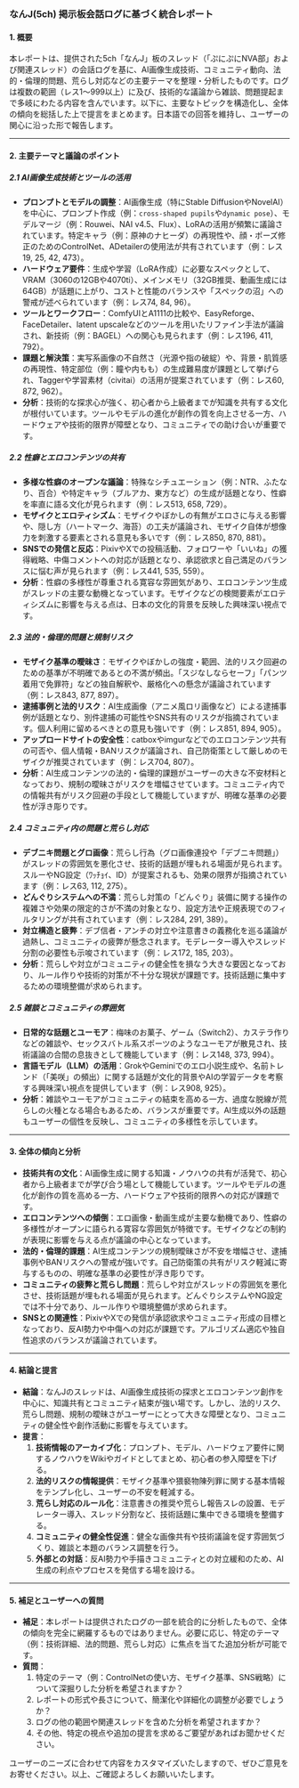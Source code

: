 ### なんJ(5ch) 掲示板会話ログに基づく統合レポート

#### 1. 概要
本レポートは、提供された5ch「なんJ」板のスレッド（「ぷにぷにNVA部」および関連スレッド）の会話ログを基に、AI画像生成技術、コミュニティ動向、法的・倫理的問題、荒らし対応などの主要テーマを整理・分析したものです。ログは複数の範囲（レス1～999以上）に及び、技術的な議論から雑談、問題提起まで多岐にわたる内容を含んでいます。以下に、主要なトピックを構造化し、全体の傾向を総括した上で提言をまとめます。日本語での回答を維持し、ユーザーの関心に沿った形で報告します。

---

#### 2. 主要テーマと議論のポイント

##### 2.1 AI画像生成技術とツールの活用
- **プロンプトとモデルの調整**：AI画像生成（特にStable DiffusionやNovelAI）を中心に、プロンプト作成（例：`cross-shaped pupils`や`dynamic pose`）、モデルマージ（例：Rouwei、NAI v4.5、Flux）、LoRAの活用が頻繁に議論されています。特定キャラ（例：原神のナヒーダ）の再現性や、顔・ポーズ修正のためのControlNet、ADetailerの使用法が共有されています（例：レス19, 25, 42, 473）。
- **ハードウェア要件**：生成や学習（LoRA作成）に必要なスペックとして、VRAM（3060の12GBや4070ti）、メインメモリ（32GB推奨、動画生成には64GB）が話題に上がり、コストと性能のバランスや「スペックの沼」への警戒が述べられています（例：レス74, 84, 96）。
- **ツールとワークフロー**：ComfyUIとA1111の比較や、EasyReforge、FaceDetailer、latent upscaleなどのツールを用いたリファイン手法が議論され、新技術（例：BAGEL）への関心も見られます（例：レス196, 411, 792）。
- **課題と解決策**：実写系画像の不自然さ（光源や指の破綻）や、背景・肌質感の再現性、特定部位（例：瞳や内もも）の生成難易度が課題として挙げられ、Taggerや学習素材（civitai）の活用が提案されています（例：レス60, 872, 962）。
- **分析**：技術的な探求心が強く、初心者から上級者までが知識を共有する文化が根付いています。ツールやモデルの進化が創作の質を向上させる一方、ハードウェアや技術的限界が障壁となり、コミュニティでの助け合いが重要です。

##### 2.2 性癖とエロコンテンツの共有
- **多様な性癖のオープンな議論**：特殊なシチュエーション（例：NTR、ふたなり、百合）や特定キャラ（ブルアカ、東方など）の生成が話題となり、性癖を率直に語る文化が見られます（例：レス513, 658, 729）。
- **モザイクとエロティシズム**：モザイクやぼかしの有無がエロさに与える影響や、隠し方（ハートマーク、海苔）の工夫が議論され、モザイク自体が想像力を刺激する要素とされる意見も多いです（例：レス850, 870, 881）。
- **SNSでの発信と反応**：PixivやXでの投稿活動、フォロワーや「いいね」の獲得戦略、中傷コメントへの対応が話題となり、承認欲求と自己満足のバランスに悩む声が見られます（例：レス441, 535, 559）。
- **分析**：性癖の多様性が尊重される寛容な雰囲気があり、エロコンテンツ生成がスレッドの主要な動機となっています。モザイクなどの検閲要素がエロティシズムに影響を与える点は、日本の文化的背景を反映した興味深い視点です。

##### 2.3 法的・倫理的問題と規制リスク
- **モザイク基準の曖昧さ**：モザイクやぼかしの強度・範囲、法的リスク回避のための基準が不明確であるとの不満が頻出。「スジなしならセーフ」「パンツ着用で免罪符」などの独自解釈や、厳格化への懸念が議論されています（例：レス843, 877, 897）。
- **逮捕事例と法的リスク**：AI生成画像（アニメ風ロリ画像など）による逮捕事例が話題となり、別件逮捕の可能性やSNS共有のリスクが指摘されています。個人利用に留めるべきとの意見も強いです（例：レス851, 894, 905）。
- **アップロードサイトの安全性**：catboxやimgurなどでのエロコンテンツ共有の可否や、個人情報・BANリスクが議論され、自己防衛策として厳しめのモザイクが推奨されています（例：レス704, 807）。
- **分析**：AI生成コンテンツの法的・倫理的課題がユーザーの大きな不安材料となっており、規制の曖昧さがリスクを増幅させています。コミュニティ内での情報共有がリスク回避の手段として機能していますが、明確な基準の必要性が浮き彫りです。

##### 2.4 コミュニティ内の問題と荒らし対応
- **デブニキ問題とグロ画像**：荒らし行為（グロ画像連投や「デブニキ問題」）がスレッドの雰囲気を悪化させ、技術的話題が埋もれる場面が見られます。スルーやNG設定（ﾜｯﾁｮｲ、ID）が提案されるも、効果の限界が指摘されています（例：レス63, 112, 275）。
- **どんぐりシステムへの不満**：荒らし対策の「どんぐり」装備に関する操作の複雑さや効果の限定的さが不満の対象となり、設定方法や正規表現でのフィルタリングが共有されています（例：レス284, 291, 389）。
- **対立構造と疲弊**：デブ信者・アンチの対立や注意書きの義務化を巡る議論が過熱し、コミュニティの疲弊が懸念されます。モデレーター導入やスレッド分割の必要性も示唆されています（例：レス172, 185, 203）。
- **分析**：荒らしや対立がコミュニティの健全性を損なう大きな要因となっており、ルール作りや技術的対策が不十分な現状が課題です。技術話題に集中するための環境整備が求められます。

##### 2.5 雑談とコミュニティの雰囲気
- **日常的な話題とユーモア**：梅味のお菓子、ゲーム（Switch2）、カステラ作りなどの雑談や、セックスバトル系スポーツのようなユーモアが散見され、技術議論の合間の息抜きとして機能しています（例：レス148, 373, 994）。
- **言語モデル（LLM）の活用**：GrokやGeminiでのエロ小説生成や、名前トレンド（「美咲」の頻出）に関する話題が文化的背景やAIの学習データを考察する興味深い視点を提供しています（例：レス908, 925）。
- **分析**：雑談やユーモアがコミュニティの結束を高める一方、過度な脱線が荒らしの火種となる場合もあるため、バランスが重要です。AI生成以外の話題もユーザーの個性を反映し、コミュニティの多様性を示しています。

---

#### 3. 全体の傾向と分析
- **技術共有の文化**：AI画像生成に関する知識・ノウハウの共有が活発で、初心者から上級者までが学び合う場として機能しています。ツールやモデルの進化が創作の質を高める一方、ハードウェアや技術的限界への対応が課題です。
- **エロコンテンツへの傾倒**：エロ画像・動画生成が主要な動機であり、性癖の多様性がオープンに語られる寛容な雰囲気が特徴です。モザイクなどの制約が表現に影響を与える点が議論の中心となっています。
- **法的・倫理的課題**：AI生成コンテンツの規制曖昧さが不安を増幅させ、逮捕事例やBANリスクへの警戒が強いです。自己防衛策の共有がリスク軽減に寄与するものの、明確な基準の必要性が浮き彫りです。
- **コミュニティの疲弊と荒らし問題**：荒らしや対立がスレッドの雰囲気を悪化させ、技術話題が埋もれる場面が見られます。どんぐりシステムやNG設定では不十分であり、ルール作りや環境整備が求められます。
- **SNSとの関連性**：PixivやXでの発信が承認欲求やコミュニティ形成の目標となっており、反AI勢力や中傷への対応が課題です。アルゴリズム適応や独自性追求のバランスが議論されています。

---

#### 4. 結論と提言
- **結論**：なんJのスレッドは、AI画像生成技術の探求とエロコンテンツ創作を中心に、知識共有とコミュニティ結束が強い場です。しかし、法的リスク、荒らし問題、規制の曖昧さがユーザーにとって大きな障壁となり、コミュニティの健全性や創作活動に影響を与えています。
- **提言**：
  1. **技術情報のアーカイブ化**：プロンプト、モデル、ハードウェア要件に関するノウハウをWikiやガイドとしてまとめ、初心者の参入障壁を下げる。
  2. **法的リスクの情報提供**：モザイク基準や猥褻物陳列罪に関する基本情報をテンプレ化し、ユーザーの不安を軽減する。
  3. **荒らし対応のルール化**：注意書きの推奨や荒らし報告スレの設置、モデレーター導入、スレッド分割など、技術話題に集中できる環境を整備する。
  4. **コミュニティの健全性促進**：健全な画像共有や技術議論を促す雰囲気づくり、雑談と本題のバランス調整を行う。
  5. **外部との対話**：反AI勢力や手描きコミュニティとの対立緩和のため、AI生成の利点やプロセスを発信する場を設ける。

---

#### 5. 補足とユーザーへの質問
- **補足**：本レポートは提供されたログの一部を統合的に分析したもので、全体の傾向を完全に網羅するものではありません。必要に応じ、特定のテーマ（例：技術詳細、法的問題、荒らし対応）に焦点を当てた追加分析が可能です。
- **質問**：
  1. 特定のテーマ（例：ControlNetの使い方、モザイク基準、SNS戦略）について深掘りした分析を希望されますか？
  2. レポートの形式や長さについて、簡潔化や詳細化の調整が必要でしょうか？
  3. ログの他の範囲や関連スレッドを含めた分析を希望されますか？
  4. その他、特定の視点や追加の提言を求めるご要望があればお聞かせください。

ユーザーのニーズに合わせて内容をカスタマイズいたしますので、ぜひご意見をお寄せください。以上、ご確認よろしくお願いいたします。